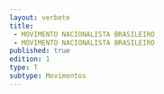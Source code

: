 ```yaml
---
layout: verbete
title:
 - MOVIMENTO NACIONALISTA BRASILEIRO
 - MOVIMENTO NACIONALISTA BRASILEIRO
published: true
edition: 1  
type: T
subtype: Movimentos
---
```


